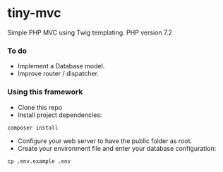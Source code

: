 # tiny-mvc
Simple PHP MVC using Twig templating.
PHP version 7.2

### To do
* Implement a Database model.
* Improve router / dispatcher.

### Using this framework
* Clone this repo
* Install project dependencies:
```
composer install
```
* Configure your web server to have the public folder as root.
* Create your environment file and enter your database configuration:
```
cp .env.example .env
```
